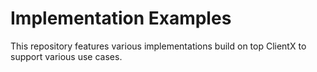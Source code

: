 # Implementation Examples

 This repository features various implementations build on top ClientX to support various use cases. 
 

